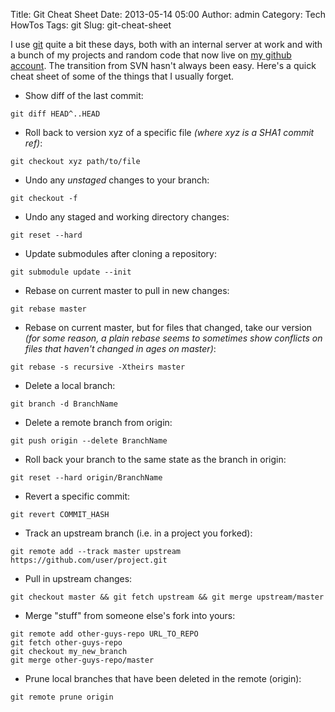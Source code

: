 Title: Git Cheat Sheet
Date: 2013-05-14 05:00
Author: admin
Category: Tech HowTos
Tags: git
Slug: git-cheat-sheet

I use [git](http://git-scm.com/) quite a bit these days, both with an
internal server at work and with a bunch of my projects and random code
that now live on [my github account](https://github.com/jantman/). The
transition from SVN hasn't always been easy. Here's a quick cheat sheet
of some of the things that I usually forget.

-   Show diff of the last commit:

~~~~{.bash}
git diff HEAD^..HEAD
~~~~

-   Roll back to version xyz of a specific file *(where xyz is a SHA1
    commit ref)*:

~~~~{.bash}
git checkout xyz path/to/file
~~~~

-   Undo any *unstaged* changes to your branch:

~~~~{.bash}
git checkout -f
~~~~

-   Undo any staged and working directory changes:

~~~~{.bash}
git reset --hard
~~~~

-   Update submodules after cloning a repository:

~~~~{.bash}
git submodule update --init
~~~~

-   Rebase on current master to pull in new changes:

~~~~{.bash}
git rebase master
~~~~

-   Rebase on current master, but for files that changed, take our
    version *(for some reason, a plain rebase seems to sometimes show
    conflicts on files that haven't changed in ages on master)*:

~~~~{.bash}
git rebase -s recursive -Xtheirs master
~~~~

-   Delete a local branch:

~~~~{.bash}
git branch -d BranchName
~~~~

-   Delete a remote branch from origin:

~~~~{.bash}
git push origin --delete BranchName
~~~~

-   Roll back your branch to the same state as the branch in origin:

~~~~{.bash}
git reset --hard origin/BranchName
~~~~

-   Revert a specific commit:

~~~~{.bash}
git revert COMMIT_HASH
~~~~

-   Track an upstream branch (i.e. in a project you forked):

~~~~{.bash}
git remote add --track master upstream https://github.com/user/project.git
~~~~

-   Pull in upstream changes:

~~~~{.bash}
git checkout master && git fetch upstream && git merge upstream/master
~~~~

-   Merge "stuff" from someone else's fork into yours:

~~~~{.bash}
git remote add other-guys-repo URL_TO_REPO
git fetch other-guys-repo
git checkout my_new_branch
git merge other-guys-repo/master
~~~~

-   Prune local branches that have been deleted in the remote (origin):

~~~~{.bash}
git remote prune origin
~~~~


